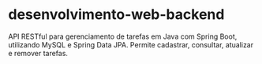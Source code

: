# desenvolvimento-web-backend
API RESTful para gerenciamento de tarefas em Java com Spring Boot, utilizando MySQL e Spring Data JPA. Permite cadastrar, consultar, atualizar e remover tarefas.

